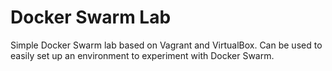 # Docker Swarm Lab

Simple Docker Swarm lab based on Vagrant and VirtualBox. Can be used to easily set up an environment to experiment with Docker Swarm.